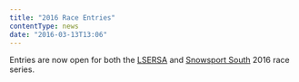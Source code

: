 ```yaml
---
title: "2016 Race Entries"
contentType: news
date: "2016-03-13T13:06"
---
```


Entries are now open for both the [LSERSA](http://lsersa.rootbox.com/) and
[Snowsport South](http://www.snowsportsouth.org.uk/) 2016 race series.
